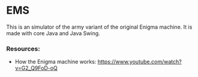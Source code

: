 # EMS
This is an simulator of the army variant of the original Enigma machine. It is made with core Java and Java Swing.


### Resources:
* How the Enigma machine works:
  https://www.youtube.com/watch?v=G2_Q9FoD-oQ

